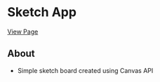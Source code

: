 # Sketch App

[View Page](https://amrdesai.github.io/sketch-app/)

## About
- Simple sketch board created using Canvas API

